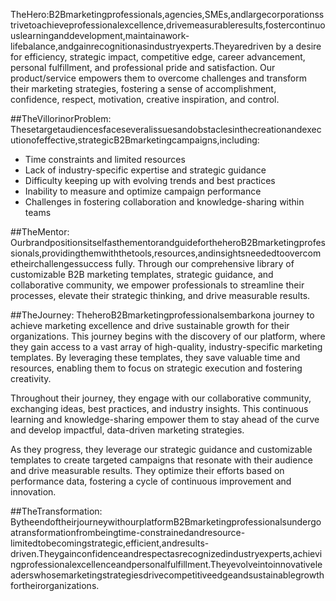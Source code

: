 TheHero:B2Bmarketingprofessionals,agencies,SMEs,andlargecorporationsstrivetoachieveprofessionalexcellence,drivemeasurableresults,fostercontinuouslearninganddevelopment,maintainawork-lifebalance,andgainrecognitionasindustryexperts.Theyaredriven by a desire for efficiency, strategic impact, competitive edge, career advancement, personal fulfillment, and professional pride and satisfaction. Our product/service empowers them to overcome challenges and transform their marketing strategies, fostering a sense of accomplishment, confidence, respect, motivation, creative inspiration, and control.

##TheVillorinorProblem:
Thesetargetaudiencesfaceseveralissuesandobstaclesinthecreationandexecutionofeffective,strategicB2Bmarketingcampaigns,including:
- Time constraints and limited resources
- Lack of industry-specific expertise and strategic guidance
- Difficulty keeping up with evolving trends and best practices
- Inability to measure and optimize campaign performance
- Challenges in fostering collaboration and knowledge-sharing within teams

##TheMentor:
OurbrandpositionsitselfasthementorandguidefortheheroB2Bmarketingprofessionals,providingthemwiththetools,resources,andinsightsneededtoovercometheirchallengessuccess fully. Through our comprehensive library of customizable B2B marketing templates, strategic guidance, and collaborative community, we empower professionals to streamline their processes, elevate their strategic thinking, and drive measurable results.

##TheJourney:
TheheroB2Bmarketingprofessionalsembarkona journey to achieve marketing excellence and drive sustainable growth for their organizations. This journey begins with the discovery of our platform, where they gain access to a vast array of high-quality, industry-specific marketing templates. By leveraging these templates, they save valuable time and resources, enabling them to focus on strategic execution and fostering creativity.

Throughout their journey, they engage with our collaborative community, exchanging ideas, best practices, and industry insights. This continuous learning and knowledge-sharing empower them to stay ahead of the curve and develop impactful, data-driven marketing strategies.

As they progress, they leverage our strategic guidance and customizable templates to create targeted campaigns that resonate with their audience and drive measurable results. They optimize their efforts based on performance data, fostering a cycle of continuous improvement and innovation.

##TheTransformation:
BytheendoftheirjourneywithourplatformB2Bmarketingprofessionalsundergoatransformationfrombeingtime-constrainedandresource-limitedtobecomingstrategic,efficient,andresults-driven.Theygainconfidenceandrespectasrecognizedindustryexperts,achievingprofessionalexcellenceandpersonalfulfillment.Theyevolveintoinnovativeleaderswhosemarketingstrategiesdrivecompetitiveedgeandsustainablegrowthfortheirorganizations.